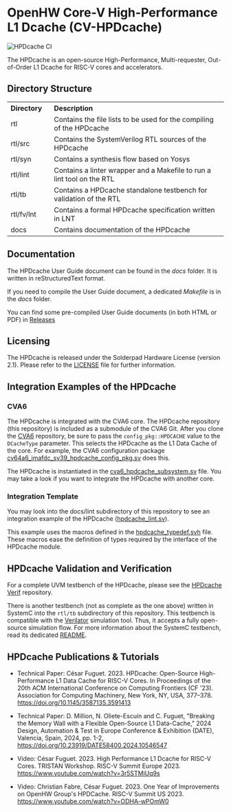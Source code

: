 # OpenHW Core-V High-Performance L1 Dcache (CV-HPDcache)

![HPDcache CI](https://github.com/openhwgroup/cv-hpdcache/actions/workflows/test.yml/badge.svg)

The HPDcache is an open-source High-Performance, Multi-requester, Out-of-Order L1 Dcache for RISC-V cores and accelerators.


## Directory Structure

<table>
  <tr>
    <th style="text-align:left;width:20%">Directory</th>
    <th style="text-align:left">Description</th>
  </tr>
  <tr>
    <td>rtl</td>
    <td>Contains the file lists to be used for the compiling of the HPDcache</td>
  </tr>
  <tr>
    <td>rtl/src</td>
    <td>Contains the SystemVerilog RTL sources of the HPDcache</td>
  </tr>
  <tr>
    <td>rtl/syn</td>
    <td>Contains a synthesis flow based on Yosys</td>
  </tr>
  <tr>
    <td>rtl/lint</td>
    <td>Contains a linter wrapper and a Makefile to run a lint tool on the RTL</td>
  </tr>
  <tr>
    <td>rtl/tb</td>
    <td>Contains a HPDcache standalone testbench for validation of the RTL</td>
  </tr>
  <tr>
    <td>rtl/fv/lnt</td>
    <td>Contains a formal HPDcache specification written in LNT</td>
  </tr>
  <tr>
    <td>docs</td>
    <td>Contains documentation of the HPDcache</td>
  </tr>
</table>


## Documentation

The HPDcache User Guide document can be found in the *docs* folder.
It is written in reStructuredText format.

If you need to compile the User Guide document, a dedicated *Makefile* is in the *docs* folder.

You can find some pre-compiled User Guide documents (in both HTML or PDF) in [Releases](https://github.com/openhwgroup/cv-hpdcache/releases)


## Licensing

The HPDcache is released under the Solderpad Hardware License (version 2.1).
Please refer to the [LICENSE](LICENSE) file for further information.


## Integration Examples of the HPDcache

### CVA6

The HPDcache is integrated with the CVA6 core.
The HPDcache repository (this repository) is included as a submodule of the CVA6 Git.
After you clone the [CVA6](https://github.com/openhwgroup/cva6) repository, be sure to pass the ``config_pkg::HPDCACHE`` value to the ``DCacheType`` parameter.
This selects the HPDcache as the L1 Data Cache of the core.
For example, the CVA6 configuration package [cv64a6_imafdc_sv39_hpdcache_config_pkg.sv](https://github.com/openhwgroup/cva6/blob/master/core/include/cv64a6_imafdc_sv39_hpdcache_config_pkg.sv) does this.

The HPDcache is instantiated in the [cva6_hpdcache_subsystem.sv](https://github.com/openhwgroup/cva6/blob/master/core/cache_subsystem/cva6_hpdcache_subsystem.sv) file.
You may take a look if you want to integrate the HPDcache with another core.

### Integration Template

You may look into the docs/lint subdirectory of this repository to see an integration example of the HPDcache ([hpdcache_lint.sv](docs/lint/hpdcache_lint.sv)).

This example uses the macros defined in the [hpdcache_typedef.svh](rtl/include/hpdcache_typedef.svh) file.
These macros ease the definition of types required by the interface of the HPDcache module.

## HPDcache Validation and Verification

For a complete UVM testbench of the HPDcache, please see the [HPDcache Verif](https://github.com/openhwgroup/cv-hpdcache-verif) repository.

There is another testbench (not as complete as the one above) written in SystemC into the `rtl/tb` subdirectory of this repository.
This testbench is compatible with the [Verilator](https://www.veripool.org/verilator/) simulation tool. Thus, it accepts a fully open-source simulation flow.
For more information about the SystemC testbench, read its dedicated [README](rtl/tb/README.md).


## HPDcache Publications & Tutorials

- Technical Paper: César Fuguet. 2023. HPDcache: Open-Source High-Performance L1 Data Cache for RISC-V Cores. In Proceedings of the 20th ACM International Conference on Computing Frontiers (CF '23). Association for Computing Machinery, New York, NY, USA, 377–378. <https://doi.org/10.1145/3587135.3591413>

- Technical Paper: D. Million, N. Oliete-Escuín and C. Fuguet, "Breaking the Memory Wall with a Flexible Open-Source L1 Data-Cache," 2024 Design, Automation & Test in Europe Conference & Exhibition (DATE), Valencia, Spain, 2024, pp. 1-2, <https://doi.org/10.23919/DATE58400.2024.10546547>

- Video: César Fuguet. 2023. High Performance L1 Dcache for RISC-V Cores. TRISTAN Workshop. RISC-V Summit Europe 2023. <https://www.youtube.com/watch?v=3r5STMiUq9s>

- Video: Christian Fabre, César Fuguet. 2023. One Year of Improvements on OpenHW Group's HPDCache. RISC-V Summit US 2023. <https://www.youtube.com/watch?v=ODHA-wPOmW0>
